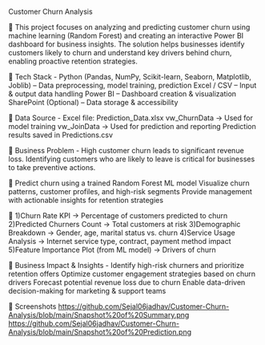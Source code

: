 Customer Churn Analysis

🔹 This project focuses on analyzing and predicting customer churn using machine learning (Random Forest) and creating an interactive Power BI dashboard for business insights. The solution helps businesses identify customers likely to churn and understand key drivers behind churn, enabling proactive retention strategies.

🔹 Tech Stack -
Python (Pandas, NumPy, Scikit-learn, Seaborn, Matplotlib, Joblib) – Data preprocessing, model training, prediction
Excel / CSV – Input & output data handling
Power BI – Dashboard creation & visualization
SharePoint (Optional) – Data storage & accessibility

🔹 Data Source -
Excel file: Prediction_Data.xlsx
vw_ChurnData → Used for model training
vw_JoinData → Used for prediction and reporting
Prediction results saved in Predictions.csv

🔹 
Business Problem - High customer churn leads to significant revenue loss. Identifying customers who are likely to leave is critical for businesses to take preventive actions.

🔹 
Predict churn using a trained Random Forest ML model
Visualize churn patterns, customer profiles, and high-risk segments
Provide management with actionable insights for retention strategies

🔹 
1)Churn Rate KPI → Percentage of customers predicted to churn
2)Predicted Churners Count → Total customers at risk
3)Demographic Breakdown → Gender, age, marital status vs. churn
4)Service Usage Analysis → Internet service type, contract, payment method impact
5)Feature Importance Plot (from ML model) → Drivers of churn

🔹 Business Impact & Insights -
Identify high-risk churners and prioritize retention offers
Optimize customer engagement strategies based on churn drivers
Forecast potential revenue loss due to churn
Enable data-driven decision-making for marketing & support teams

🔹 Screenshots 
https://github.com/Sejal06jadhav/Customer-Churn-Analysis/blob/main/Snapshot%20of%20Summary.png
  https://github.com/Sejal06jadhav/Customer-Churn-Analysis/blob/main/Snapshot%20of%20Prediction.png
